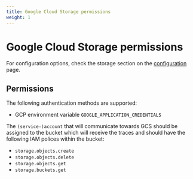 ```yaml
---
title: Google Cloud Storage permissions
weight: 1
---
```


# Google Cloud Storage permissions

For configuration options, check the storage section on the [configuration](..) page.

## Permissions
The following authentication methods are supported:
- GCP environment variable `GOOGLE_APPLICATION_CREDENTIALS`

The `(service-)account` that will communicate towards GCS should be assigned to the bucket which will receive the traces and should have the following IAM polices within the bucket:

- `storage.objects.create`
- `storage.objects.delete`
- `storage.objects.get`
- `storage.buckets.get`
